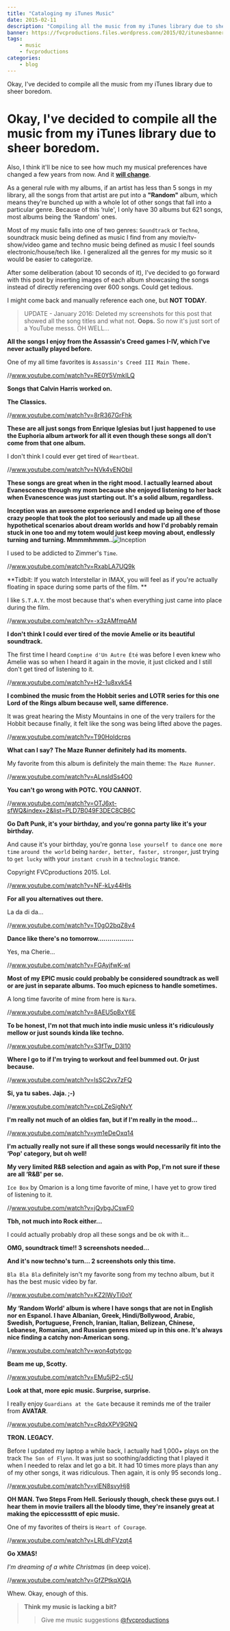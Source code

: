 ```yaml
---
title: "Cataloging my iTunes Music"
date: 2015-02-11
description: "Compiling all the music from my iTunes library due to sheer boredom."
banner: https://fvcproductions.files.wordpress.com/2015/02/itunesbanner.jpg
tags:
    - music
    - fvcproductions
categories:
    - blog
---
```


Okay, I've decided to compile all the music from my iTunes library due to sheer boredom.

# Okay, I've decided to compile all the music from my iTunes library due to sheer boredom.

Also, I think it'll be nice to see how much my musical preferences have changed a few years from now. And it [**will change**](https://www.ted.com/talks/dan_gilbert_you_are_always_changing 'Dan Gilbert').

As a general rule with my albums, if an artist has less than 5 songs in my library, all the songs from that artist are put into a **"Random"** album, which means they're bunched up with a whole lot of other songs that fall into a particular genre. Because of this ‘rule', I only have 30 albums but 621 songs, most albums being the ‘Random' ones.

Most of my music falls into one of two genres: `Soundtrack` or `Techno`, soundtrack music being defined as music I find from any movie/tv-show/video game and techno music being defined as music I feel sounds electronic/house/tech like. I generalized all the genres for my music so it would be easier to categorize.

After some deliberation (about 10 seconds of it), I've decided to go forward with this post by inserting images of each album showcasing the songs instead of directly referencing over 600 songs. Could get tedious.

I might come back and manually reference each one, but **NOT TODAY**.

> UPDATE - January 2016: Deleted my screenshots for this post that showed all the song titles and what not. **Oops.** So now it's just sort of a YouTube messs. OH WELL...

**All the songs I enjoy from the Assassin's Creed games I-IV, which I've never actually played before.**

One of my all time favorites is `Assassin's Creed III Main Theme.`

//www.youtube.com/watch?v=RE0Y5VmkILQ

**Songs that Calvin Harris worked on.**

**The Classics.**

//www.youtube.com/watch?v=8rR367GrFhk

**These are all just songs from Enrique Iglesias but I just happened to use the Euphoria album artwork for all it even though these songs all don't come from that one album.**

I don't think I could ever get tired of `Heartbeat`.

//www.youtube.com/watch?v=NVk4vENObiI

**These songs are great when in the right mood. I actually learned about Evanescence through my mom because she enjoyed listening to her back when Evanescence was just starting out. It's a solid album, regardless.**

**Inception was an awesome experience and I ended up being one of those crazy people that took the plot too seriously and made up all these hypothetical scenarios about dream worlds and how I'd probably remain stuck in one too and my totem would just keep moving about, endlessly turning and turning. Mmmmhmmm..**![Inception](https://fvcproductions.files.wordpress.com/2015/02/inception.png)

I used to be addicted to Zimmer's `Time`.

//www.youtube.com/watch?v=RxabLA7UQ9k

**Tidbit: If you watch Interstellar in IMAX, you will feel as if you're actually floating in space during some parts of the film. **

I like `S.T.A.Y`. the most because that's when everything just came into place during the film.

//www.youtube.com/watch?v=-x3zAMfmpAM

**I don't think I could ever tired of the movie Amelie or its beautiful soundtrack.**

The first time I heard `Comptine d'Un Autre Été` was before I even knew who Amelie was so when I heard it again in the movie, it just clicked and I still don't get tired of listening to it.

//www.youtube.com/watch?v=H2-1u8xvk54

**I combined the music from the Hobbit series and LOTR series for this one Lord of the Rings album because well, same difference.**

It was great hearing the Misty Mountains in one of the very trailers for the Hobbit because finally, it felt like the song was being lifted above the pages.

//www.youtube.com/watch?v=T90Holdcrps

**What can I say? The Maze Runner definitely had its moments.**

My favorite from this album is definitely the main theme: `The Maze Runner`.

//www.youtube.com/watch?v=ALnsIdSs4O0

**You can't go wrong with POTC. YOU CANNOT.**

//www.youtube.com/watch?v=OTJ6xt-sfWQ&index=2&list=PLD7B049F3DEC8CB6C

**Go Daft Punk, it's your birthday, and you're gonna party like it's your birthday.**

And cause it's your birthday, you're gonna `lose yourself to dance` `one more time` `around the world` being `harder, better, faster, stronger`, just trying to `get lucky` with your `instant crush` in a `technologic` trance.

Copyright FVCproductions 2015. Lol.

//www.youtube.com/watch?v=NF-kLy44Hls

**For all you alternatives out there.**

La da di da...

//www.youtube.com/watch?v=T0gO2bqZ8v4

**Dance like there's no tomorrow..................**

Yes, ma Cherie...

//www.youtube.com/watch?v=FGAyjfwK-wI

**Most of my EPIC music could probably be considered soundtrack as well or are just in separate albums. Too much epicness to handle sometimes.**

A long time favorite of mine from here is `Nara`.

//www.youtube.com/watch?v=8AEU5pBxY6E

**To be honest, I'm not that much into indie music unless it's ridiculously mellow or just sounds kinda like techno.**

//www.youtube.com/watch?v=S3fTw_D3l10

**Where I go to if I'm trying to workout and feel bummed out. Or just because.**

//www.youtube.com/watch?v=lsSC2vx7zFQ

**Si, ya tu sabes. Jaja. ;-)**

//www.youtube.com/watch?v=cpLZeSigNvY

**I'm really not much of an oldies fan, but if I'm really in the mood...**

//www.youtube.com/watch?v=ym1eDeOxq14

**I'm actually really not sure if all these songs would necessarily fit into the ‘Pop' category, but oh well!**

**My very limited R&B selection and again as with Pop, I'm not sure if these are all ‘R&B' per se.**

`Ice Box` by Omarion is a long time favorite of mine, I have yet to grow tired of listening to it.

//www.youtube.com/watch?v=jQybgJCswF0

**Tbh, not much into Rock either...**

I could actually probably drop all these songs and be ok with it...

**OMG, soundtrack time!! 3 screenshots needed...**

**And it's now techno's turn... 2 screenshots only this time.**

`Bla Bla Bla` definitely isn't my favorite song from my techno album, but it has the best music video by far.

//www.youtube.com/watch?v=KZ2lWyTi0oY

**My ‘Random World' album is where I have songs that are not in English nor en Espanol. I have Albanian, Greek, Hindi/Bollywood, Arabic, Swedish, Portuguese, French, Iranian, Italian, Belizean, Chinese, Lebanese, Romanian, and Russian genres mixed up in this one. It's always nice finding a catchy non-American song.**

//www.youtube.com/watch?v=won4qtytcgo

**Beam me up, Scotty.**

//www.youtube.com/watch?v=EMu5jP2-c5U

**Look at that, more epic music. Surprise, surprise.**

I really enjoy `Guardians at the Gate` because it reminds me of the trailer from **AVATAR**.

//www.youtube.com/watch?v=cRdxXPV9GNQ

**TRON. LEGACY.**

Before I updated my laptop a while back, I actually had 1,000+ plays on the track `The Son of Flynn`. It was just so soothing/addicting that I played it when I needed to relax and let go a bit. It had 10 times more plays than any of my other songs, it was ridiculous. Then again, it is only 95 seconds long..

//www.youtube.com/watch?v=vlEN8svyHj8

**OH MAN. Two Steps From Hell. Seriously though, check these guys out. I hear them in movie trailers all the bloody time, they're insanely great at making the epiccesssttt of epic music.**

One of my favorites of theirs is `Heart of Courage`.

//www.youtube.com/watch?v=LRLdhFVzqt4

**Go XMAS!**

_I'm dreaming of a white Christmas_ (in deep voice).

//www.youtube.com/watch?v=GfZPtkqXQIA

Whew. Okay, enough of this.

> **Think my music is lacking a bit?**
>
> > Give me music suggestions [@fvcproductions](https://twitter.com/fvcproductions)
